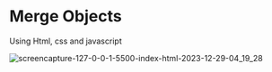 # Merge Objects
Using Html, css and javascript

![screencapture-127-0-0-1-5500-index-html-2023-12-29-04_19_28](https://github.com/anjanadave/Merge-Objects/assets/138798176/985740d9-1db6-412e-8bfb-3bc3bf87d857)

